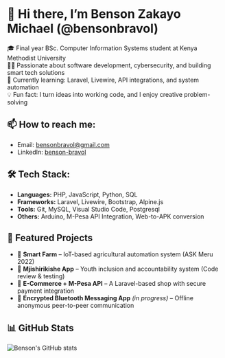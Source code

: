 # 👋 Hi there, I’m Benson Zakayo Michael (@bensonbravol)

🎓 Final year BSc. Computer Information Systems student at Kenya Methodist University  
👨‍💻 Passionate about software development, cybersecurity, and building smart tech solutions  
🌱 Currently learning: Laravel, Livewire, API integrations, and system automation  
💡 Fun fact: I turn ideas into working code, and I enjoy creative problem-solving

## 📫 How to reach me:
- Email: [bensonbravol@gmail.com](mailto:bensonbravol@gmail.com)
- LinkedIn: [benson-bravol](https://www.linkedin.com/in/benson-bravol-741873214)

## 🛠️ Tech Stack:
- **Languages:** PHP, JavaScript, Python, SQL
- **Frameworks:** Laravel, Livewire, Bootstrap, Alpine.js
- **Tools:** Git, MySQL, Visual Studio Code, Postgresql
- **Others:** Arduino, M-Pesa API Integration, Web-to-APK conversion

## 📌 Featured Projects
- 🚀 **Smart Farm** – IoT-based agricultural automation system (ASK Meru 2022)
- 📲 **Mjishirikishe App** – Youth inclusion and accountability system (Code review & testing)
- 🛒 **E-Commerce + M-Pesa API** – A Laravel-based shop with secure payment integration
- 🔐 **Encrypted Bluetooth Messaging App** *(in progress)* – Offline anonymous peer-to-peer communication

## 📊 GitHub Stats
![Benson's GitHub stats](https://github-readme-stats.vercel.app/api?username=bensonbravol&show_icons=true&theme=tokyonight)

<!---
bensonbravol/bensonbravol is a ✨ special ✨ repository because its `README.md` (this file) appears on your GitHub profile.
You can click the Preview link to take a look at your changes.
--->
